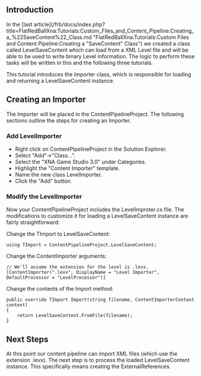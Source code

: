 ## Introduction

In the [last article](/frb/docs/index.php?title=FlatRedBallXna:Tutorials:Custom_Files_and_Content_Pipeline:Creating_a_%22SaveContent%22_Class.md "FlatRedBallXna:Tutorials:Custom Files and Content Pipeline:Creating a "SaveContent" Class") we created a class called LevelSaveContent which can load from a XML Level file and will be able to be used to write binary Level information. The logic to perform these tasks will be written in this and the following three tutorials.

This tutorial introduces the Importer class, which is responsible for loading and returning a LevelSaveContent instance.

## Creating an Importer

The Importer will be placed in the ContentPipelineProject. The following sections outline the steps for creating an Importer.

### Add LevelImporter

-   Right click on ContentPipelineProject in the Solution Explorer.
-   Select "Add"-\>"Class...".
-   Select the "XNA Game Studio 3.0" under Categories.
-   Highlight the "Content Importer" template.
-   Name the new class LevelImporter.
-   Click the "Add" button.

### Modify the LevelImporter

Now your ContentPipelineProject includes the LevelImproter.cs file. The modifications to customize it for loading a LevelSaveContent instance are fairly straightforward:

Change the TImport to LevelSaveContent:

    using TImport = ContentPipelineProject.LevelSaveContent;

Change the ContentImporter arguments:

    // We'll assume the extension for the level is .levx.
    [ContentImporter(".levx", DisplayName = "Level Importer", DefaultProcessor = "LevelProcessor")]

Change the contents of the Import method:

    public override TImport Import(string filename, ContentImporterContext context)
    {
        return LevelSaveContent.FromFile(filename);
    }

## Next Steps

At this point our content pipeline can import XML files (which use the extension .levx). The next step is to process the loaded LevelSaveContent instance. This specifically means creating the ExternalReferences.
